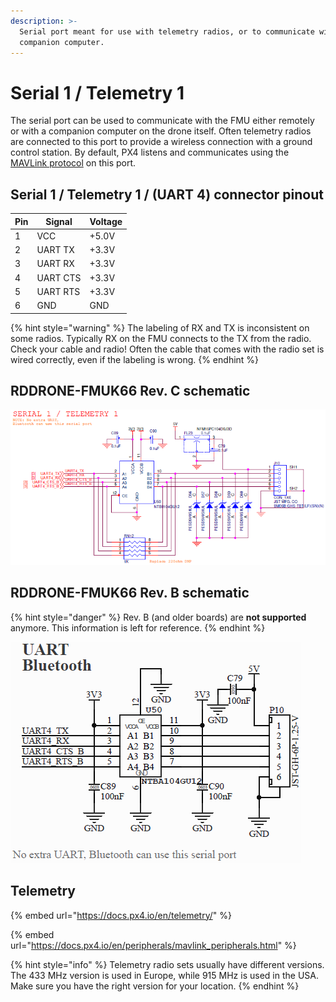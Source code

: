 ```yaml
---
description: >-
  Serial port meant for use with telemetry radios, or to communicate with a
  companion computer.
---
```


# Serial 1 / Telemetry 1

The serial port can be used to communicate with the FMU either remotely or with a companion computer on the drone itself. Often telemetry radios are connected to this port to provide a wireless connection with a ground control station. By default, PX4 listens and communicates using the [MAVLink protocol](https://en.wikipedia.org/wiki/MAVLink) on this port.

## Serial 1 / Telemetry 1 / (UART 4) connector pinout

| Pin | Signal   | Voltage |
| --- | -------- | ------- |
| 1   | VCC      | +5.0V   |
| 2   | UART TX  | +3.3V   |
| 3   | UART RX  | +3.3V   |
| 4   | UART CTS | +3.3V   |
| 5   | UART RTS | +3.3V   |
| 6   | GND      | GND     |

{% hint style="warning" %}
The labeling of RX and TX is inconsistent on some radios. Typically RX on the FMU connects to the TX from the radio. Check your cable and radio! Often the cable that comes with the radio set is wired correctly, even if the labeling is wrong.
{% endhint %}

## RDDRONE-FMUK66 Rev. C schematic

![](../../.gitbook/assets/c-telem1.png)

## RDDRONE-FMUK66 Rev. B schematic

{% hint style="danger" %}
Rev. B (and older boards) are **not supported** anymore. This information is left for reference.
{% endhint %}

![](<../../.gitbook/assets/uart (5).png>)

## Telemetry

{% embed url="https://docs.px4.io/en/telemetry/" %}

{% embed url="https://docs.px4.io/en/peripherals/mavlink_peripherals.html" %}

{% hint style="info" %}
Telemetry radio sets usually have different versions. The 433 MHz version is used in Europe, while 915 MHz is used in the USA. Make sure you have the right version for your location.
{% endhint %}
